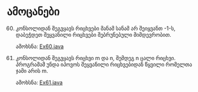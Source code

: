 # ამოცანები

60. კონსოლიდან შეგვყავს რიცხვები მანამ სანამ არ შეიყვანთ -1-ს, დაბეჭდეთ შეყვანილი რიცხვები შებრუნებული მიმდევრობით.

    ამოხსნა: [Ex60.java](Ex60.java)

61. კონსოლიდან შეგვყავს რიცხვი m და n, შემდეგ n ცალი რიცხვი. პროგრამამ უნდა იპოვოს შეყვანილი რიცხვებიდან წყვილი რომელთა ჯამი არის m.
    
    ამოხსნა: [Ex61.java](Ex61.java)